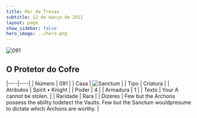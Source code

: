 ```yaml
---
title: Mar de Trevas
subtitle: 12 de março de 2021
layout: page
show_sidebar: false
hero_image: ../hero.png
---
```


![091](https://cdn.keyforgegame.com/media/card_front/pt/496_091_GRHXCM2HH6W2_pt.png)

## O Protetor do Cofre

|----|----|
| Número | 091 |
| Casa | ![Sanctum](https://archonarcana.com/images/thumb/c/c7/Sanctum.png/22px-Sanctum.png "Santuário") |
| Tipo | Criatura |
| Atributos | Spirit • Knight |
| Poder | 4 |
| Armadura | 1 |
| Texto | Your A cannot be stolen. |
| Raridade | Rara |
| Dizeres | Few but the Archons possess the ability to<softreturn>detect the Vaults. Few but the Sanctum would<softreturn>presume to dictate which Archons are worthy. |
